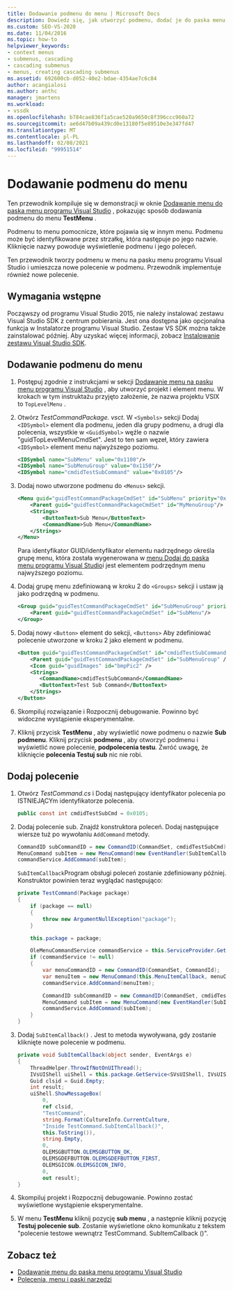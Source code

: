 ```yaml
---
title: Dodawanie podmenu do menu | Microsoft Docs
description: Dowiedz się, jak utworzyć podmenu, dodać je do paska menu programu Visual Studio i dodać nowe polecenie do podmenu.
ms.custom: SEO-VS-2020
ms.date: 11/04/2016
ms.topic: how-to
helpviewer_keywords:
- context menus
- submenus, cascading
- cascading submenus
- menus, creating cascading submenus
ms.assetid: 692600cb-d052-40e2-bdae-4354ae7c6c84
author: acangialosi
ms.author: anthc
manager: jmartens
ms.workload:
- vssdk
ms.openlocfilehash: b784cae836f1a5cae520a9650c8f396ccc960a72
ms.sourcegitcommit: ae6d47b09a439cd0e13180f5e89510e3e347fd47
ms.translationtype: MT
ms.contentlocale: pl-PL
ms.lasthandoff: 02/08/2021
ms.locfileid: "99951514"
---
```

# <a name="add-a-submenu-to-a-menu"></a>Dodawanie podmenu do menu
Ten przewodnik kompiluje się w demonstracji w oknie [Dodawanie menu do paska menu programu Visual Studio](../extensibility/adding-a-menu-to-the-visual-studio-menu-bar.md) , pokazując sposób dodawania podmenu do menu **TestMenu** .

 Podmenu to menu pomocnicze, które pojawia się w innym menu. Podmenu może być identyfikowane przez strzałkę, która następuje po jego nazwie. Kliknięcie nazwy powoduje wyświetlenie podmenu i jego poleceń.

 Ten przewodnik tworzy podmenu w menu na pasku menu programu Visual Studio i umieszcza nowe polecenie w podmenu. Przewodnik implementuje również nowe polecenie.

## <a name="prerequisites"></a>Wymagania wstępne
 Począwszy od programu Visual Studio 2015, nie należy instalować zestawu Visual Studio SDK z centrum pobierania. Jest ona dostępna jako opcjonalna funkcja w Instalatorze programu Visual Studio. Zestaw VS SDK można także zainstalować później. Aby uzyskać więcej informacji, zobacz [Instalowanie zestawu Visual Studio SDK](../extensibility/installing-the-visual-studio-sdk.md).

## <a name="add-a-submenu-to-a-menu"></a>Dodawanie podmenu do menu

1. Postępuj zgodnie z instrukcjami w sekcji [Dodawanie menu na pasku menu programu Visual Studio](../extensibility/adding-a-menu-to-the-visual-studio-menu-bar.md) , aby utworzyć projekt i element menu. W krokach w tym instruktażu przyjęto założenie, że nazwa projektu VSIX to `TopLevelMenu` .

2. Otwórz *TestCommandPackage. vsct*. W `<Symbols>` sekcji Dodaj `<IDSymbol>` element dla podmenu, jeden dla grupy podmenu, a drugi dla polecenia, wszystkie w `<GuidSymbol>` węźle o nazwie "guidTopLevelMenuCmdSet". Jest to ten sam węzeł, który zawiera `<IDSymbol>` element menu najwyższego poziomu.

    ```xml
    <IDSymbol name="SubMenu" value="0x1100"/>
    <IDSymbol name="SubMenuGroup" value="0x1150"/>
    <IDSymbol name="cmdidTestSubCommand" value="0x0105"/>
    ```

3. Dodaj nowo utworzone podmenu do `<Menus>` sekcji.

    ```xml
    <Menu guid="guidTestCommandPackageCmdSet" id="SubMenu" priority="0x0100" type="Menu">
        <Parent guid="guidTestCommandPackageCmdSet" id="MyMenuGroup"/>
        <Strings>
            <ButtonText>Sub Menu</ButtonText>
            <CommandName>Sub Menu</CommandName>
        </Strings>
    </Menu>
    ```

     Para identyfikator GUID/identyfikator elementu nadrzędnego określa grupę menu, która została wygenerowana w [menu Dodaj do paska menu programu Visual Studio](../extensibility/adding-a-menu-to-the-visual-studio-menu-bar.md)i jest elementem podrzędnym menu najwyższego poziomu.

4. Dodaj grupę menu zdefiniowaną w kroku 2 do `<Groups>` sekcji i ustaw ją jako podrzędną w podmenu.

    ```xml
    <Group guid="guidTestCommandPackageCmdSet" id="SubMenuGroup" priority="0x0000">
        <Parent guid="guidTestCommandPackageCmdSet" id="SubMenu"/>
    </Group>
    ```

5. Dodaj nowy `<Button>` element do sekcji, `<Buttons>` Aby zdefiniować polecenie utworzone w kroku 2 jako element w podmenu.

    ```xml
    <Button guid="guidTestCommandPackageCmdSet" id="cmdidTestSubCommand" priority="0x0000" type="Button">
        <Parent guid="guidTestCommandPackageCmdSet" id="SubMenuGroup" />
        <Icon guid="guidImages" id="bmpPic2" />
        <Strings>
           <CommandName>cmdidTestSubCommand</CommandName>
           <ButtonText>Test Sub Command</ButtonText>
        </Strings>
    </Button>
    ```

6. Skompiluj rozwiązanie i Rozpocznij debugowanie. Powinno być widoczne wystąpienie eksperymentalne.

7. Kliknij przycisk **TestMenu** , aby wyświetlić nowe podmenu o nazwie **Sub podmenu**. Kliknij przycisk **podmenu** , aby otworzyć podmenu i wyświetlić nowe polecenie, **podpolecenia testu**. Zwróć uwagę, że kliknięcie **polecenia Testuj sub** nic nie robi.

## <a name="add-a-command"></a>Dodaj polecenie

1. Otwórz *TestCommand.cs* i Dodaj następujący identyfikator polecenia po ISTNIEJĄCYm identyfikatorze polecenia.

    ```csharp
    public const int cmdidTestSubCmd = 0x0105;
    ```

2. Dodaj polecenie sub. Znajdź konstruktora poleceń. Dodaj następujące wiersze tuż po wywołaniu `AddCommand` metody.

    ```csharp
    CommandID subCommandID = new CommandID(CommandSet, cmdidTestSubCmd);
    MenuCommand subItem = new MenuCommand(new EventHandler(SubItemCallback), subCommandID);
    commandService.AddCommand(subItem);
    ```

    `SubItemCallback`Program obsługi poleceń zostanie zdefiniowany później. Konstruktor powinien teraz wyglądać następująco:

    ```csharp
    private TestCommand(Package package)
    {
        if (package == null)
        {
            throw new ArgumentNullException("package");
        }

        this.package = package;

        OleMenuCommandService commandService = this.ServiceProvider.GetService(typeof(IMenuCommandService)) as OleMenuCommandService;
        if (commandService != null)
        {
            var menuCommandID = new CommandID(CommandSet, CommandId);
            var menuItem = new MenuCommand(this.MenuItemCallback, menuCommandID);
            commandService.AddCommand(menuItem);

            CommandID subCommandID = new CommandID(CommandSet, cmdidTestSubCmd);
            MenuCommand subItem = new MenuCommand(new EventHandler(SubItemCallback), subCommandID);
            commandService.AddCommand(subItem);
        }
    }
    ```

3. Dodaj `SubItemCallback()` . Jest to metoda wywoływana, gdy zostanie kliknięte nowe polecenie w podmenu.

    ```csharp
    private void SubItemCallback(object sender, EventArgs e)
    {
        ThreadHelper.ThrowIfNotOnUIThread();
        IVsUIShell uiShell = this.package.GetService<SVsUIShell, IVsUIShell>();
        Guid clsid = Guid.Empty;
        int result;
        uiShell.ShowMessageBox(
            0,
            ref clsid,
            "TestCommand",
            string.Format(CultureInfo.CurrentCulture,
            "Inside TestCommand.SubItemCallback()",
            this.ToString()),
            string.Empty,
            0,
            OLEMSGBUTTON.OLEMSGBUTTON_OK,
            OLEMSGDEFBUTTON.OLEMSGDEFBUTTON_FIRST,
            OLEMSGICON.OLEMSGICON_INFO,
            0,
            out result);
    }
    ```

4. Skompiluj projekt i Rozpocznij debugowanie. Powinno zostać wyświetlone wystąpienie eksperymentalne.

5. W menu **TestMenu** kliknij pozycję **sub menu** , a następnie kliknij pozycję **Testuj polecenie sub**. Zostanie wyświetlone okno komunikatu z tekstem "polecenie testowe wewnątrz TestCommand. SubItemCallback ()".

## <a name="see-also"></a>Zobacz też

- [Dodawanie menu do paska menu programu Visual Studio](../extensibility/adding-a-menu-to-the-visual-studio-menu-bar.md)
- [Polecenia, menu i paski narzędzi](../extensibility/internals/commands-menus-and-toolbars.md)
